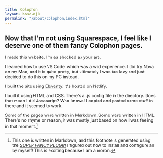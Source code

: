 ```yaml
---
title: Colophon
layout: base.njk
permalink: "/about/colophon/index.html"
---
```


## Now that I'm not using Squarespace, I feel like I deserve one of them fancy Colophon pages.

I made this website. I'm as shocked as your are.

I learned how to use VS Code, which was a wild experience. I did try Nova on my Mac, and it is quite pretty, but ultimately I was too lazy and just decided to do this on my PC instead.

I built the site using [Eleventy](https://11ty.dev). It's hosted on Netlify.

I built it using HTML and CSS. There's a .js config file in the directory. Does that mean I did Javascript? Who knows! I copied and pasted some stuff in there and it seemed to work.

Some of the pages were written in Markdown. Some were written in HTML. There's no rhyme or reason, it was mostly just based on how I was feeling in that moment.[^1]

[^1]: This one is written in Markdown, and this footnote is generated using the [*SUPER FANCY PLUGIN*](https://www.npmjs.com/package/markdown-it-footnote) I figured out how to install and configure all by myself! This is exciting because I am a moron.